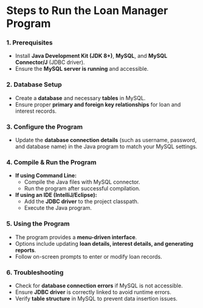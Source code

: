 # **Steps to Run the Loan Manager Program**  

### **1. Prerequisites**  
- Install **Java Development Kit (JDK 8+)**, **MySQL**, and **MySQL Connector/J** (JDBC driver).  
- Ensure the **MySQL server is running** and accessible.  

### **2. Database Setup**  
- Create a **database** and necessary **tables** in MySQL.  
- Ensure proper **primary and foreign key relationships** for loan and interest records.  

### **3. Configure the Program**  
- Update the **database connection details** (such as username, password, and database name) in the Java program to match your MySQL settings.  

### **4. Compile & Run the Program**  
- **If using Command Line:**  
  - Compile the Java files with MySQL connector.  
  - Run the program after successful compilation.  
- **If using an IDE (IntelliJ/Eclipse):**  
  - Add the **JDBC driver** to the project classpath.  
  - Execute the Java program.  

### **5. Using the Program**  
- The program provides a **menu-driven interface**.  
- Options include updating **loan details, interest details, and generating reports**.  
- Follow on-screen prompts to enter or modify loan records.  

### **6. Troubleshooting**  
- Check for **database connection errors** if MySQL is not accessible.  
- Ensure **JDBC driver** is correctly linked to avoid runtime errors.  
- Verify **table structure** in MySQL to prevent data insertion issues.  

